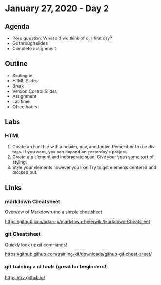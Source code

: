 # January 27, 2020 - Day 2

## Agenda

- Pose question: What did we think of our first day?
- Go through slides
- Complete assignment 


## Outline

- Settling in
- HTML Slides
- Break
- Version Control Slides
- Assignment
- Lab time
- Office hours

## Labs

### HTML

1. Create an html file with a header, nav, and footer. Remember to use div tags. If you want, you can expand on yesterday's project.
2. Create a p element and incorporate span. Give your span some sort of styling. 
3. Style your elements however you like! Try to get elements centered and blocked out. 



## Links 


### markdown Cheatsheet

Overview of Markdown and a simple cheatsheet

https://github.com/adam-p/markdown-here/wiki/Markdown-Cheatsheet

### git Cheatsheet 

Quickly look up git commands! 

https://github.github.com/training-kit/downloads/github-git-cheat-sheet/

### git training and tools (great for beginners!)

https://try.github.io/
